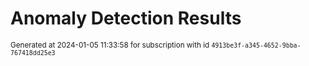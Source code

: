 # Anomaly Detection Results


<sup>Generated at 2024-01-05 11:33:58 for subscription with id `4913be3f-a345-4652-9bba-767418dd25e3`</sup>
